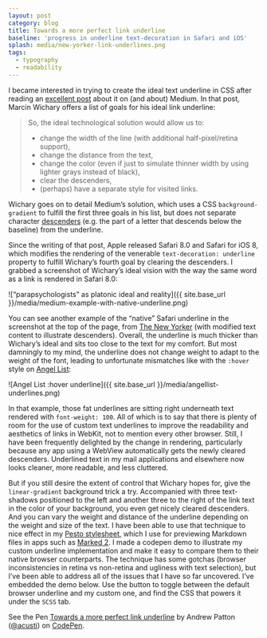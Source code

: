 ```yaml
---
layout: post
category: blog
title: Towards a more perfect link underline
baseline: 'progress in underline text-decoration in Safari and iOS'
splash: media/new-yorker-link-underlines.png
tags:
  - typography
  - readability
---
```


I became interested in trying to create the ideal text underline in CSS after reading an [excellent post][medium-post-underlines] about it on (and about) Medium. In that post, Marcin Wichary offers a list of goals for his ideal link underline:

> So, the ideal technological solution would allow us to:
>
> - change the width of the line (with additional half-pixel/retina support),
> - change the distance from the text,
> - change the color (even if just to simulate thinner width by using lighter grays instead of black),
> - clear the descenders,
> - (perhaps) have a separate style for visited links.

Wichary goes on to detail Medium’s solution, which uses a CSS `background-gradient` to fulfill the first three goals in his list, but does not separate character [descenders][] (e.g. the part of a letter that descends below the baseline) from the underline.

Since the writing of that post, Apple released Safari 8.0 and Safari for iOS 8, which modifies the rendering of the venerable `text-decoration: underline` property to fulfill Wichary’s fourth goal by clearing the descenders. I grabbed a screenshot of Wichary’s ideal vision with the way the same word as a link is rendered in Safari 8.0:

![“parapsychologists” as platonic ideal and reality]({{ site.base_url }}/media/medium-example-with-native-underline.png)

You can see another example of the “native” Safari underline in the screenshot at the top of the page, from [The New Yorker][] (with modified text content to illustrate descenders). Overall, the underline is much thicker than Wichary’s ideal and sits too close to the text for my comfort. But most damningly to my mind, the underline does not change weight to adapt to the weight of the font, leading to unfortunate mismatches like with the `:hover` style on [Angel List][]:

![Angel List :hover underline]({{ site.base_url }}/media/angellist-underlines.png)

In that example, those fat underlines are sitting right underneath text rendered with `font-weight: 100`. All of which is to say that there is plenty of room for the use of custom text underlines to improve the readability and aesthetics of links in WebKit, not to mention every other browser. Still, I have been frequently delighted by the change in rendering, particularly because any app using a WebView automatically gets the newly cleared descenders. Underlined text in my mail applications and elsewhere now looks cleaner, more readable, and less cluttered.

But if you still desire the extent of control that Wichary hopes for, give the `linear-gradient` background trick a try. Accompanied with three text-shadows positioned to the left and another three to the right of the link text in the color of your background, you even get nicely cleared descenders. And you can vary the weight and distance of the underline depending on the weight and size of the text. I have been able to use that technique to nice effect in my [Pesto stylesheet][], which I use for previewing Markdown files in apps such as [Marked 2][]. I made a codepen demo to illustrate my custom underline implementation and make it easy to compare them to their native browser counterparts. The technique has some gotchas (browser inconsistencies in retina vs non-retina and ugliness with text selection), but I’ve been able to address all of the issues that I have so far uncovered. I’ve embedded the demo below. Use the button to toggle between the default browser underline and my custom one, and find the CSS that powers it under the `SCSS` tab.

<p data-height="433" data-theme-id="10369" data-slug-hash="gbabKQ" data-default-tab="result" data-user="acusti" class='codepen'>See the Pen <a href='http://codepen.io/acusti/pen/gbabKQ/'>Towards a more perfect link underline</a> by Andrew Patton (<a href='http://codepen.io/acusti'>@acusti</a>) on <a href='http://codepen.io'>CodePen</a>.</p>
<script async src="//assets.codepen.io/assets/embed/ei.js"></script>

[medium-post-underlines]: https://medium.com/designing-medium/crafting-link-underlines-on-medium-7c03a9274f9
[descenders]: https://en.wikipedia.org/wiki/Descender
[The New Yorker]: http://www.newyorker.com
[Angel List]: https://angel.co/jobs
[Pesto stylesheet]: https://github.com/acusti/Custom-Marked-Styles
[Marked 2]: http://marked2app.com
